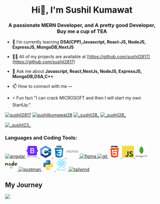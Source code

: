 <h1 align="center">Hi👋, I'm Sushil Kumawat</h1>
<h3 align="center">A passionate MERN Developer, and A pretty good Developer, Buy me a cup of TEA</h3>

- 🌱 I’m currently learning **DSA(CPP),Javascript, React-JS, NodeJS, ExpressJS, MongoDB,NextJS**

- 👨‍💻 All of my projects are available at [https://github.com/sushil2817] (https://github.com/sushil2817)

- 💬 Ask me about **Javascript, React,NextJs, NodeJS, ExpressJS, MongoDB,DSA,C++**

- 📫 How to connect with me **--**

- ⚡ Fun fact "I can crack MICROSOFT and then I will start my own StartUp."

<p align="left">
<a href="https://twitter.com/sushil2817" target="blank"><img align="center" src="https://raw.githubusercontent.com/rahuldkjain/github-profile-readme-generator/master/src/images/icons/Social/twitter.svg" alt="sushil2817" height="30" width="40" /></a>
<a href="https://linkedin.com/in/sushilkumawat28" target="blank"><img align="center" src="https://raw.githubusercontent.com/rahuldkjain/github-profile-readme-generator/master/src/images/icons/Social/linked-in-alt.svg" alt="sushilkumawat28" height="30" width="40" /></a>
<a href="https://instagram.com/_sushil28_" target="blank"><img align="center" src="https://raw.githubusercontent.com/rahuldkjain/github-profile-readme-generator/master/src/images/icons/Social/instagram.svg" alt="_sushil28_" height="30" width="40" /></a>
<a href="https://www.leetcode.com/_sushil28_" target="blank"><img align="center" src="https://raw.githubusercontent.com/rahuldkjain/github-profile-readme-generator/master/src/images/icons/Social/leet-code.svg" alt="_sushil28_" height="30" width="40" /></a>

<a href="https://auth.geeksforgeeks.org/user/_sushil23_" target="blank"><img align="center" src="https://raw.githubusercontent.com/rahuldkjain/github-profile-readme-generator/master/src/images/icons/Social/geeks-for-geeks.svg" alt="_sushil23_" height="30" width="40" /></a>
</p>

<h3 align="left">Languages and Coding Tools:</h3>
<p align="left"> <a href="https://angular.io" target="_blank" rel="noreferrer"> <img src="https://angular.io/assets/images/logos/angular/angular.svg" alt="angular" width="40" height="40"/> </a> <a href="https://getbootstrap.com" target="_blank" rel="noreferrer"> <img src="https://raw.githubusercontent.com/devicons/devicon/master/icons/bootstrap/bootstrap-plain-wordmark.svg" alt="bootstrap" width="40" height="40"/> </a> <a href="https://www.w3schools.com/cpp/" target="_blank" rel="noreferrer"> <img src="https://raw.githubusercontent.com/devicons/devicon/master/icons/cplusplus/cplusplus-original.svg" alt="cplusplus" width="40" height="40"/> </a> <a href="https://www.w3schools.com/css/" target="_blank" rel="noreferrer"> <img src="https://raw.githubusercontent.com/devicons/devicon/master/icons/css3/css3-original-wordmark.svg" alt="css3" width="40" height="40"/> </a> <a href="https://expressjs.com" target="_blank" rel="noreferrer"> <img src="https://raw.githubusercontent.com/devicons/devicon/master/icons/express/express-original-wordmark.svg" alt="express" width="40" height="40"/> </a> <a href="https://www.figma.com/" target="_blank" rel="noreferrer"> <img src="https://www.vectorlogo.zone/logos/figma/figma-icon.svg" alt="figma" width="40" height="40"/> </a> <a href="https://git-scm.com/" target="_blank" rel="noreferrer"> <img src="https://www.vectorlogo.zone/logos/git-scm/git-scm-icon.svg" alt="git" width="40" height="40"/> </a> <a href="https://www.w3.org/html/" target="_blank" rel="noreferrer"> <img src="https://raw.githubusercontent.com/devicons/devicon/master/icons/html5/html5-original-wordmark.svg" alt="html5" width="40" height="40"/> </a> <a href="https://developer.mozilla.org/en-US/docs/Web/JavaScript" target="_blank" rel="noreferrer"> <img src="https://raw.githubusercontent.com/devicons/devicon/master/icons/javascript/javascript-original.svg" alt="javascript" width="40" height="40"/> </a> <a href="https://www.mongodb.com/" target="_blank" rel="noreferrer"> <img src="https://raw.githubusercontent.com/devicons/devicon/master/icons/mongodb/mongodb-original-wordmark.svg" alt="mongodb" width="40" height="40"/> </a> 
  <a href="https://nextjs.org/" target="_blank" rel="noreferrer>
 <img src="https://www.google.com/imgres?q=next%20js%20logo%20png%20shared&imgurl=https%3A%2F%2Ficonape.com%2Fwp-content%2Ffiles%2Fgm%2F82643%2Fsvg%2Fnext-js.svg&imgrefurl=https%3A%2F%2Ficonape.com%2Fnext-js-logo-icon-svg-png.html&docid=DlXRLOzj5GTW_M&tbnid=nEVgnPwt8EDxtM&vet=12ahUKEwix0JvZp_OGAxWUe2wGHWCyCqsQM3oECGcQAA..i&w=1365&h=1365&hcb=2&ved=2ahUKEwix0JvZp_OGAxWUe2wGHWCyCqsQM3oECGcQAA" width="40" height="40">
  </a>
    <a href="https://nodejs.org" target="_blank" rel="noreferrer">  <img src="https://raw.githubusercontent.com/devicons/devicon/master/icons/nodejs/nodejs-original-wordmark.svg" alt="nodejs" width="40" height="40"/> </a> <a href="https://postman.com" target="_blank" rel="noreferrer"> <img src="https://www.vectorlogo.zone/logos/getpostman/getpostman-icon.svg" alt="postman" width="40" height="40"/> </a> <a href="https://www.python.org" target="_blank" rel="noreferrer"> <img src="https://raw.githubusercontent.com/devicons/devicon/master/icons/python/python-original.svg" alt="python" width="40" height="40"/> </a> <a href="https://reactjs.org/" target="_blank" rel="noreferrer"> <img src="https://raw.githubusercontent.com/devicons/devicon/master/icons/react/react-original-wordmark.svg" alt="react" width="40" height="40"/> </a> <a href="https://tailwindcss.com/" target="_blank" rel="noreferrer"> <img src="https://www.vectorlogo.zone/logos/tailwindcss/tailwindcss-icon.svg" alt="tailwind" width="40" height="40"/> </a> </p>



## My Journey

<div>
  <img width="385px" src="https://github-readme-streak-stats.herokuapp.com/?user=sushil2817&theme=onedark"/>
</div>


